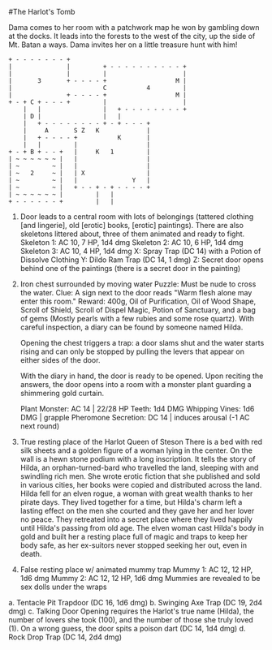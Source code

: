 #The Harlot's Tomb

Dama comes to her room with a patchwork map he won by gambling down at the docks. It leads into the forests to the west of the city, up the side of Mt. Batan a ways. Dama invites her on a little treasure hunt with him!

```
+ - - - - - - - +
|               |         + - - - - - - - - - - +
|               |         |                     |
|       3       + - - - - +                   M |
|                         C           4         |
|               + - - - - +                   M |
+ - + C + - - - +         |                     |
    |   |                 |   + - - - - - - - - +
    | D |                 |   |
    |   + - - - - - - - - + - + - - - +
    |     A       S Z   K             |
    |   + - - - - +           K       |
    |   |         |                   |
+ - + B + - - +   |     K   1         |
| ~ ~ ~ ~ ~ ~ |   |                   |
| ~         ~ |   |                   |
| ~   2     ~ |   | X                 |
| ~         ~ |   |               Y   |
| ~         ~ |   + - - + - + - - - - +
| ~ ~ ~ ~ ~ ~ |         |   |
+ - - - - - - +         |   |
```

1. Door leads to a central room with lots of belongings (tattered clothing [and lingerie], old [erotic] books, [erotic] paintings). There are also skeletons littered about, three of them animated and ready to fight.
    Skeleton 1: AC 10, 7 HP, 1d4 dmg
    Skeleton 2: AC 10, 6 HP, 1d4 dmg
    Skeleton 3: AC 10, 4 HP, 1d4 dmg
    X: Spray Trap (DC 14) with a Potion of Dissolve Clothing
    Y: Dildo Ram Trap (DC 14, 1 dmg)
    Z: Secret door opens behind one of the paintings (there is a secret door in the painting)

2. Iron chest surrounded by moving water
    Puzzle: Must be nude to cross the water.
    Clue: A sign next to the door reads "Warm flesh alone may enter this room."
    Reward: 400g, Oil of Purification, Oil of Wood Shape, Scroll of Shield, Scroll of Dispel Magic, Potion of Sanctuary, and a bag of gems (Mostly pearls with a few rubies and some rose quartz). With careful inspection, a diary can be found by someone named Hilda.

    Opening the chest triggers a trap: a door slams shut and the water starts rising and can only be stopped by pulling the levers that appear on either sides of the door.

    With the diary in hand, the door is ready to be opened. Upon reciting the answers, the door opens into a room with a monster plant guarding a shimmering gold curtain.

    Plant Monster: AC 14 | 22/28 HP
        Teeth: 1d4 DMG
        Whipping Vines: 1d6 DMG | grapple
        Pheromone Secretion: DC 14 | induces arousal (-1 AC next round)

3. True resting place of the Harlot Queen of Steson
    There is a bed with red silk sheets and a golden figure of a woman lying in the center. On the wall is a hewn stone podium with a long inscription. It tells the story of Hilda, an orphan-turned-bard who travelled the land, sleeping with and swindling rich men. She wrote erotic fiction that she published and sold in various cities, her books were copied and distributed across the land. Hilda fell for an elven rogue, a woman with great wealth thanks to her pirate days. They lived together for a time, but Hilda's charm left a lasting effect on the men she courted and they gave her and her lover no peace. They retreated into a secret place where they lived happily until Hilda's passing from old age. The elven woman cast Hilda's body in gold and built her a resting place full of magic and traps to keep her body safe, as her ex-suitors never stopped seeking her out, even in death.

4. False resting place w/ animated mummy trap
    Mummy 1: AC 12, 12 HP, 1d6 dmg
    Mummy 2: AC 12, 12 HP, 1d6 dmg
    Mummies are revealed to be sex dolls under the wraps

a. Tentacle Pit Trapdoor (DC 16, 1d6 dmg)
b. Swinging Axe Trap (DC 19, 2d4 dmg)
c. Talking Door
    Opening requires the Harlot's true name (Hilda),
    the number of lovers she took (100),
    and the number of those she truly loved (1).
    On a wrong guess, the door spits a poison dart (DC 14, 1d4 dmg)
d. Rock Drop Trap (DC 14, 2d4 dmg)
